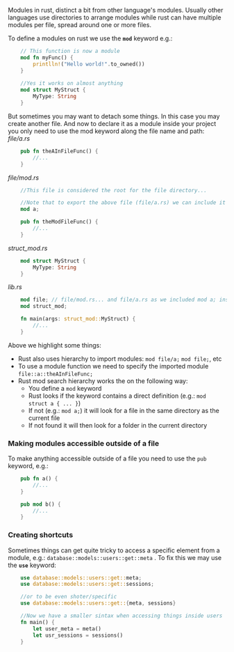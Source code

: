 Modules in rust, distinct a bit from other language's modules. Usually other languages use directories to arrange modules while rust can have multiple modules per file, spread around one or more files. 

To define a modules on rust we use the __``mod``__ keyword e.g.: 
```rust
	// This function is now a module
	mod fn myFunc() {
		printlln!("Hello world!".to_owned())
	}
	
	//Yes it works on almost anything
	mod struct MyStruct {
		MyType: String
	}
```

But sometimes you may want to detach some things. In this case you may create another file. And now to declare it as a module inside your project you only need to use the mod keyword along the file name and path:
_file/a.rs_
```rust
	pub fn theAInFileFunc() {
		//...
	}
```
_file/mod.rs_
```rust
	//This file is considered the root for the file directory...

	//Note that to export the above file (file/a.rs) we can include it on this main module file, then it will be accessible inside the file module
	mod a;

	pub fn theModFileFunc() {
		//...
	}
```
_struct_mod.rs_
```rust
	mod struct MyStruct {
		MyType: String
	}
```
_lib.rs_
```rust
	mod file; // file/mod.rs... and file/a.rs as we included mod a; inside file/mod.rs
	mod struct_mod;

	fn main(args: struct_mod::MyStruct) {
		//...
	}
```

Above we highlight some things: 
- Rust also uses hierarchy to import modules: ``mod file/a;`` ``mod file;``, etc
- To use a module function we need to specify the imported module ``file::a::theAInFileFunc;``
- Rust mod search hierarchy works the on the following way: 
	- You define a ``mod`` keyword
	- Rust looks if the keyword contains a direct definition (e.g.: ``mod struct a { ... }``)
	- If not (e.g.: ``mod a;``) it will look for a file in the same directory as the current file
	- If not found it will then look for a folder in the current directory 
	  
### Making modules accessible outside of a file
To make anything accessible outside of a file you need to use the ``pub`` keyword, e.g.:
```rust
	pub fn a() {
		//...
	}

	pub mod b() {
		//...
	}
```

### Creating shortcuts
Sometimes things can get quite tricky to access a specific element from a module, e.g.: ``database::models::users::get::meta`` . 
To fix this we may use the __``use``__ keyword: 
```rust
	use database::models::users::get::meta;
	use database::models::users::get::sessions;

	//or to be even shoter/specific 
	use database::models::users::get::{meta, sessions}

	//Now we have a smaller sintax when accessing things inside users
	fn main() {
		let user_meta = meta()
		let usr_sessions = sessions()
	}
```
